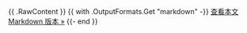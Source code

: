 {{ .RawContent }}
{{ with .OutputFormats.Get "markdown" -}}
<a href="{{ .Permalink }}">查看本文 Markdown 版本 »</a>
{{- end }}